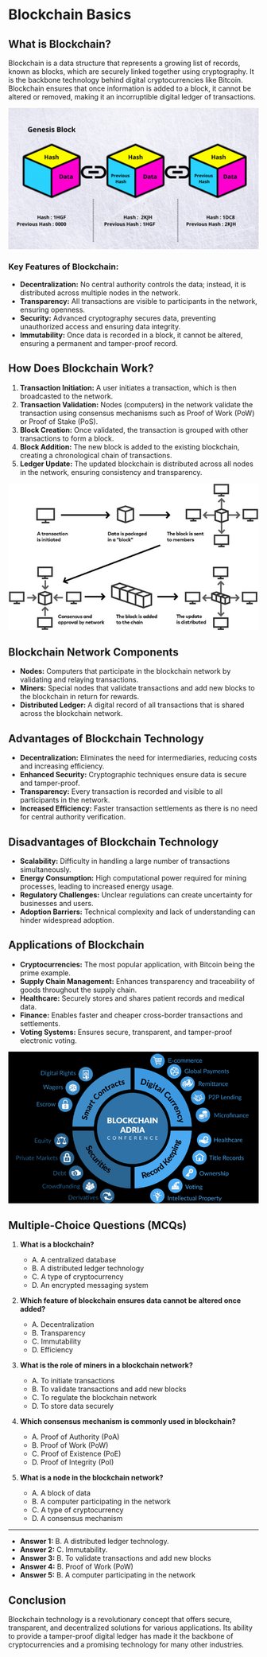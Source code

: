 # Blockchain Basics

## What is Blockchain?

Blockchain is a data structure that represents a growing list of records, known as blocks, which are securely linked together using cryptography. It is the backbone technology behind digital cryptocurrencies like Bitcoin. Blockchain ensures that once information is added to a block, it cannot be altered or removed, making it an incorruptible digital ledger of transactions.


![Blockchain Introduction](../Images/Blockchain.gif)

### Key Features of Blockchain:

- **Decentralization:** No central authority controls the data; instead, it is distributed across multiple nodes in the network.
- **Transparency:** All transactions are visible to participants in the network, ensuring openness.
- **Security:** Advanced cryptography secures data, preventing unauthorized access and ensuring data integrity.
- **Immutability:** Once data is recorded in a block, it cannot be altered, ensuring a permanent and tamper-proof record.

## How Does Blockchain Work?

1. **Transaction Initiation:** A user initiates a transaction, which is then broadcasted to the network.
2. **Transaction Validation:** Nodes (computers) in the network validate the transaction using consensus mechanisms such as Proof of Work (PoW) or Proof of Stake (PoS).
3. **Block Creation:** Once validated, the transaction is grouped with other transactions to form a block.
4. **Block Addition:** The new block is added to the existing blockchain, creating a chronological chain of transactions.
5. **Ledger Update:** The updated blockchain is distributed across all nodes in the network, ensuring consistency and transparency.

![How Blockchain works](../Images/How-Blockchain-works.png)

## Blockchain Network Components

- **Nodes:** Computers that participate in the blockchain network by validating and relaying transactions.
- **Miners:** Special nodes that validate transactions and add new blocks to the blockchain in return for rewards.
- **Distributed Ledger:** A digital record of all transactions that is shared across the blockchain network.

## Advantages of Blockchain Technology

- **Decentralization:** Eliminates the need for intermediaries, reducing costs and increasing efficiency.
- **Enhanced Security:** Cryptographic techniques ensure data is secure and tamper-proof.
- **Transparency:** Every transaction is recorded and visible to all participants in the network.
- **Increased Efficiency:** Faster transaction settlements as there is no need for central authority verification.

## Disadvantages of Blockchain Technology

- **Scalability:** Difficulty in handling a large number of transactions simultaneously.
- **Energy Consumption:** High computational power required for mining processes, leading to increased energy usage.
- **Regulatory Challenges:** Unclear regulations can create uncertainty for businesses and users.
- **Adoption Barriers:** Technical complexity and lack of understanding can hinder widespread adoption.

## Applications of Blockchain

- **Cryptocurrencies:** The most popular application, with Bitcoin being the prime example.
- **Supply Chain Management:** Enhances transparency and traceability of goods throughout the supply chain.
- **Healthcare:** Securely stores and shares patient records and medical data.
- **Finance:** Enables faster and cheaper cross-border transactions and settlements.
- **Voting Systems:** Ensures secure, transparent, and tamper-proof electronic voting.

![Blockchain Introduction](../Images/Broad-areas-of-applications-of-blockchain-technology-6.png)

## Multiple-Choice Questions (MCQs)

1. **What is a blockchain?**

   - A. A centralized database
   - B. A distributed ledger technology
   - C. A type of cryptocurrency
   - D. An encrypted messaging system

2. **Which feature of blockchain ensures data cannot be altered once added?**

   - A. Decentralization
   - B. Transparency
   - C. Immutability
   - D. Efficiency

3. **What is the role of miners in a blockchain network?**

   - A. To initiate transactions
   - B. To validate transactions and add new blocks
   - C. To regulate the blockchain network
   - D. To store data securely

4. **Which consensus mechanism is commonly used in blockchain?**

   - A. Proof of Authority (PoA)
   - B. Proof of Work (PoW)
   - C. Proof of Existence (PoE)
   - D. Proof of Integrity (PoI)

5. **What is a node in the blockchain network?**
   - A. A block of data
   - B. A computer participating in the network
   - C. A type of cryptocurrency
   - D. A consensus mechanism

---

- **Answer 1:** B. A distributed ledger technology.
- **Answer 2:** C. Immutability.
- **Answer 3:** B. To validate transactions and add new blocks
- **Answer 4:** B. Proof of Work (PoW)
- **Answer 5:** B. A computer participating in the network

## Conclusion

Blockchain technology is a revolutionary concept that offers secure, transparent, and decentralized solutions for various applications. Its ability to provide a tamper-proof digital ledger has made it the backbone of cryptocurrencies and a promising technology for many other industries.
